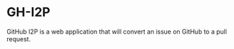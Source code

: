 GH-I2P
======

GitHub I2P is a web application that will convert an issue on GitHub to a pull request.
